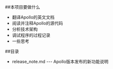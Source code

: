 ##本项目要做什么
* 翻译Apollo的英文文档
* 阅读并注释Apollo的源代码
* 分析技术架构
* 调试程序的过程记录
* 一些思考

##目录
* release_note.md --- Apollo版本发布的新功能说明
